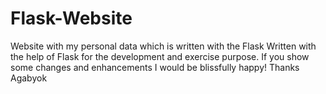 # Flask-Website
Website with my personal data which is written with the Flask
Written with the help of Flask for the development and exercise purpose. If you show some changes and enhancements I would be blissfully happy!
Thanks Agabyok
